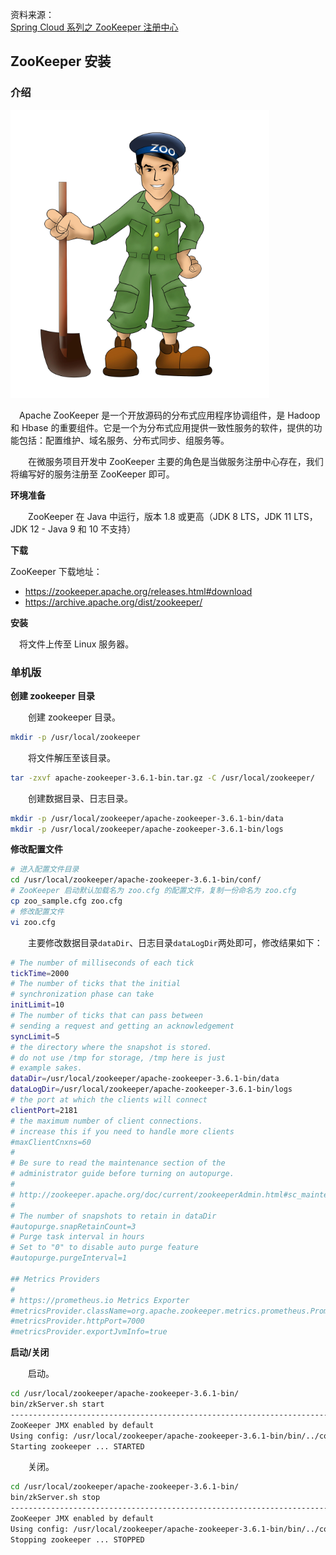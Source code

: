 资料来源：<br/>
[Spring Cloud 系列之 ZooKeeper 注册中心](https://mrhelloworld.com/zookeeper/#zookeeper-%E4%BB%8B%E7%BB%8D)



## ZooKeeper  安装

### 介绍

![image-20200726172810833.png](img/image-20200726172810833.png)

　Apache ZooKeeper 是一个开放源码的分布式应用程序协调组件，是 Hadoop 和 Hbase 的重要组件。它是一个为分布式应用提供一致性服务的软件，提供的功能包括：配置维护、域名服务、分布式同步、组服务等。

　　在微服务项目开发中 ZooKeeper 主要的角色是当做服务注册中心存在，我们将编写好的服务注册至 ZooKeeper 即可。

**环境准备**

　　ZooKeeper 在 Java 中运行，版本 1.8 或更高（JDK 8 LTS，JDK 11 LTS，JDK 12 - Java 9 和 10 不支持）

**下载**

ZooKeeper 下载地址：

- https://zookeeper.apache.org/releases.html#download
- https://archive.apache.org/dist/zookeeper/

**安装**

　将文件上传至 Linux 服务器。

### 单机版

**创建 zookeeper 目录**

　　创建 zookeeper 目录。

```bash
mkdir -p /usr/local/zookeeper
```

　　将文件解压至该目录。

```bash
tar -zxvf apache-zookeeper-3.6.1-bin.tar.gz -C /usr/local/zookeeper/
```

　　创建数据目录、日志目录。

```bash
mkdir -p /usr/local/zookeeper/apache-zookeeper-3.6.1-bin/data
mkdir -p /usr/local/zookeeper/apache-zookeeper-3.6.1-bin/logs
```

**修改配置文件**

```bash
# 进入配置文件目录
cd /usr/local/zookeeper/apache-zookeeper-3.6.1-bin/conf/
# ZooKeeper 启动默认加载名为 zoo.cfg 的配置文件，复制一份命名为 zoo.cfg
cp zoo_sample.cfg zoo.cfg
# 修改配置文件
vi zoo.cfg
```

　　主要修改数据目录`dataDir`、日志目录`dataLogDir`两处即可，修改结果如下：

```bash
# The number of milliseconds of each tick
tickTime=2000
# The number of ticks that the initial 
# synchronization phase can take
initLimit=10
# The number of ticks that can pass between 
# sending a request and getting an acknowledgement
syncLimit=5
# the directory where the snapshot is stored.
# do not use /tmp for storage, /tmp here is just 
# example sakes.
dataDir=/usr/local/zookeeper/apache-zookeeper-3.6.1-bin/data
dataLogDir=/usr/local/zookeeper/apache-zookeeper-3.6.1-bin/logs
# the port at which the clients will connect
clientPort=2181
# the maximum number of client connections.
# increase this if you need to handle more clients
#maxClientCnxns=60
#
# Be sure to read the maintenance section of the 
# administrator guide before turning on autopurge.
#
# http://zookeeper.apache.org/doc/current/zookeeperAdmin.html#sc_maintenance
#
# The number of snapshots to retain in dataDir
#autopurge.snapRetainCount=3
# Purge task interval in hours
# Set to "0" to disable auto purge feature
#autopurge.purgeInterval=1

## Metrics Providers
#
# https://prometheus.io Metrics Exporter
#metricsProvider.className=org.apache.zookeeper.metrics.prometheus.PrometheusMetricsProvider
#metricsProvider.httpPort=7000
#metricsProvider.exportJvmInfo=true
```

**启动/关闭**

　　启动。

```bash
cd /usr/local/zookeeper/apache-zookeeper-3.6.1-bin/
bin/zkServer.sh start
---------------------------------------------------------------------------------
ZooKeeper JMX enabled by default
Using config: /usr/local/zookeeper/apache-zookeeper-3.6.1-bin/bin/../conf/zoo.cfg
Starting zookeeper ... STARTED
```

　　关闭。

```bash
cd /usr/local/zookeeper/apache-zookeeper-3.6.1-bin/
bin/zkServer.sh stop
---------------------------------------------------------------------------------
ZooKeeper JMX enabled by default
Using config: /usr/local/zookeeper/apache-zookeeper-3.6.1-bin/bin/../conf/zoo.cfg
Stopping zookeeper ... STOPPED
```

